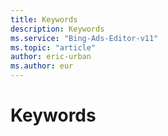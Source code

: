 ```yaml
---
title: Keywords
description: Keywords
ms.service: "Bing-Ads-Editor-v11"
ms.topic: "article"
author: eric-urban
ms.author: eur
---
```


# Keywords


